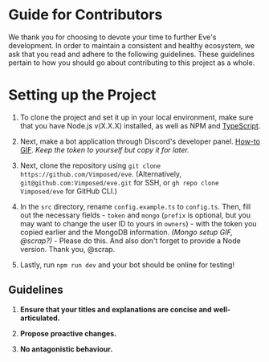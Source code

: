 # Guide for Contributors
We thank you for choosing to devote your time to further Eve's development. In order to maintain a consistent and healthy ecosystem, we ask that you read and adhere to the following guidelines. These guidelines pertain to how you should go about contributing to this project as a whole.

# Setting up the Project
1. To clone the project and set it up in your local environment, make sure that you have Node.js v(X.X.X) installed, as well as NPM and [TypeScript](https://www.typescriptlang.org/).

2. Next, make a bot application through Discord's developer panel. [How-to GIF](https://i.imgur.com/DZbIwMD.gif). *Keep the token to yourself but copy it for later.*

2. Next, clone the repository using `git clone https://github.com/Vimposed/eve`. 
(Alternatively, `git@github.com:Vimposed/eve.git` for SSH, or `gh repo clone Vimposed/eve` for GitHub CLI.)

3. In the `src` directory, rename `config.example.ts` to `config.ts`. Then, fill out the necessary fields - `token` and `mongo` (`prefix` is optional, but you may want to change the user ID to yours in `owners`) - with the token you copied earlier and the MongoDB information. 
*(Mongo setup GIF, @scrap?)* - Please do this. And also don't forget to provide a Node version. Thank you, @scrap.

4. Lastly, run `npm run dev` and your bot should be online for testing!

## Guidelines

1. **Ensure that your titles and explanations are concise and well-articulated.**

2. **Propose proactive changes.**

3. **No antagonistic behaviour.**
